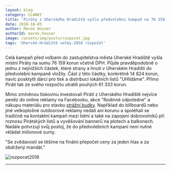 ```yaml
---
layout: blog
category: CLANKY
title: 'Piráty z Uherského Hradiště vyšla předvolební kampaň na 76 159 korun'
date: 2018-10-05
author: Marek Houser
authorId: marek.houser
image: /assets/img/posts/rozpocet.jpg
tags: 'Uherské-Hradiště volby-2018 rozpočet'
---
```

Celá kampaň před volbami do zastupitelstva města Uherské Hradiště vyšla místní Piráty na sumu 76 159 korun včetně DPH. Půjde pravděpodobně o jednu z nejnižších částek, které strany a hnutí v Uherském Hradišti do předvolební kampaně vložily. Část z této částky, konkrétně 14 824 korun, navíc posktytli dárci pro tisk a distribuci lokálních listů "UHlídáme". Přímo Piráti tak ze svého rozpočtu utratili pouhých 61 333 korun.

Mimo zmíněnou tiskovinu investovali Piráti z Uherského Hradiště nejvíce peněz do online reklamy na Facebooku, akce "Rodinné odpoledne" a nákupu materiálu pro stavbu <a href="https://uh.pirati.cz/aktuality/piratska-strazni-budka-na-namesti.html" target="_blank">strážní budky</a>. Například do billboardů nebo jiné velkoplošné outdoorové reklamy nedali ani korunu a spoléhali se tradičně na kontaktní kampaň mezi lidmi a také na zapojení dobrovolníků při roznosu Pirátských listů a vyvěšování bannerů na plotech a balkonech. Nadále potvrzují svůj postoj, že do předvolebních kampaní není nutné vkládat milionové sumy.

"Se zvědavostí se těšíme na finální přepočet ceny za jeden hlas a za obdržený mandát."

![rozpocet2018](https://raw.githubusercontent.com/pirati-web/uh.pirati.cz/master/assets/img/miscellaneous/rozpocet.PNG "Rozpočet kampaně 2018 - Piráti UH")

- - -

